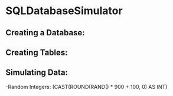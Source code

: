 # SQLDatabaseSimulator
<h2>Creating a Database:</h2>
<h2>Creating Tables:</h2>
<h2>Simulating Data:</h2>
-Random Integers:
(CAST(ROUND(RAND() * 900 + 100, 0) AS INT)
